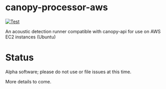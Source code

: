 # canopy-processor-aws

[![Test](https://github.com/canopy-dev/canopy-processor-aws/actions/workflows/test.yml/badge.svg)](https://github.com/canopy-dev/canopy-processor-aws/actions/workflows/test.yml)

An acoustic detection runner compatible with canopy-api for use on AWS EC2 instances (Ubuntu)

# Status

Alpha software; please do not use or file issues at this time.

More details to come.
